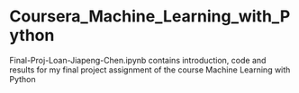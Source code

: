 # Coursera_Machine_Learning_with_Python
Final-Proj-Loan-Jiapeng-Chen.ipynb contains introduction, code and results for my final project assignment of the course Machine Learning with Python
